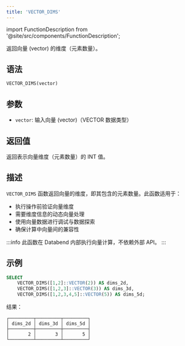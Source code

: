 ```yaml
---
title: 'VECTOR_DIMS'
---
```


import FunctionDescription from '@site/src/components/FunctionDescription';

<FunctionDescription description="引入或更新于：v1.2.780"/>

返回向量 (vector) 的维度（元素数量）。

## 语法

```sql
VECTOR_DIMS(vector)
```

## 参数

- `vector`: 输入向量 (vector)（VECTOR 数据类型）

## 返回值

返回表示向量维度（元素数量）的 INT 值。

## 描述

`VECTOR_DIMS` 函数返回向量的维度，即其包含的元素数量。此函数适用于：

- 执行操作前验证向量维度
- 需要维度信息的动态向量处理
- 使用向量数据进行调试与数据探索
- 确保计算中向量间的兼容性

:::info
此函数在 Databend 内部执行向量计算，不依赖外部 API。
:::

## 示例

```sql
SELECT 
    VECTOR_DIMS([1,2]::VECTOR(2)) AS dims_2d,
    VECTOR_DIMS([1,2,3]::VECTOR(3)) AS dims_3d,
    VECTOR_DIMS([1,2,3,4,5]::VECTOR(5)) AS dims_5d;
```

结果：
```
┌─────────┬─────────┬─────────┐
│ dims_2d │ dims_3d │ dims_5d │
├─────────┼─────────┼─────────┤
│       2 │       3 │       5 │
└─────────┴─────────┴─────────┘
```